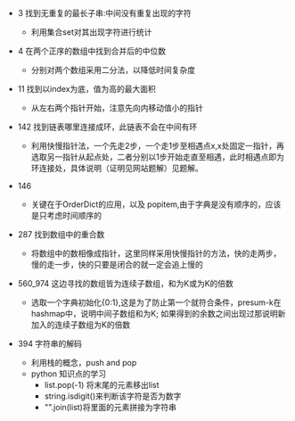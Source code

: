 - 3 找到无重复的最长子串:中间没有重复出现的字符
  - 利用集合set对其出现字符进行统计

- 4 在两个正序的数组中找到合并后的中位数
  - 分别对两个数组采用二分法，以降低时间复杂度

- 11 找到以index为底，值为高的最大面积
  - 从左右两个指针开始，注意先向内移动值小的指针

- 142 找到链表哪里连接成环，此链表不会在中间有环
  - 利用快慢指针法，一个先走2步，一个走1步至相遇点x,x处固定一指针，再选取另一指针从起点处，二者分别以1步开始走直至相遇，此时相遇点即为环连接处，具体说明（证明见网站题解）见题解。

- 146 
  - 关键在于OrderDict的应用，以及 popitem,由于字典是没有顺序的，应该是只考虑时间顺序的

- 287 找到数组中的重合数
  - 将数组中的数相像成指针，这里同样采用快慢指针的方法，快的走两步，慢的走一步，快的只要是闭合的就一定会追上慢的

- 560_974 这边寻找的数组皆为连续子数组，和为K或为K的倍数
  - 选取一个字典初始化{0:1},这是为了防止第一个就符合条件，presum-k在hashmap中，说明中间子数组和为K; 如果得到的余数之间出现过那说明新加入的连续子数组为K的倍数

- 394 字符串的解码
  - 利用栈的概念，push and pop 
  - python 知识点的学习
    - list.pop(-1) 将末尾的元素移出list
    - string.isdigit()来判断该字符是否为数字
    - "".join(list)将里面的元素拼接为字符串